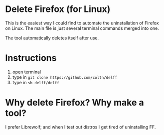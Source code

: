 # Delete Firefox (for Linux)

This is the easiest way I could find to automate the uninstallation of Firefox on Linux.
The main file is just several terminal commands merged into one.

The tool automatically deletes itself after use.

# Instructions

1. open terminal
2. type in `git clone https://github.com/coltn/delff`
3. type in `sh delff/delff`

# Why delete Firefox? Why make a tool?
I prefer Librewolf; and when I test out distros I get tired of uninstalling FF.
